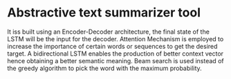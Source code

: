 # Abstractive text summarizer tool
It iss built using an Encoder-Decoder architecture, the final state of the LSTM will be the input for the decoder.
Attention Mechanism is employed to increase the importance of certain words or sequences to get the desired target.
A bidirectional LSTM enables the production of better context vector hence obtaining a better semantic meaning.
Beam search is used instead of the greedy algorithm to pick the word with the maximum probability.
